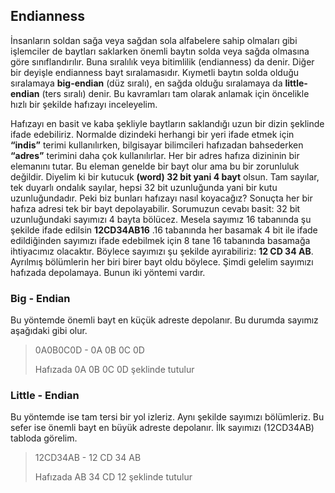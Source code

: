 ## Endianness

İnsanların soldan sağa veya sağdan sola alfabelere sahip olmaları gibi işlemciler de baytları saklarken önemli baytın solda veya sağda olmasına göre sınıflandırılır. Buna sıralılık veya bitimlilik (endianness) da denir. Diğer bir deyişle endianness bayt sıralamasıdır. Kıymetli baytın solda olduğu sıralamaya **big-endian** (düz sıralı), en sağda olduğu sıralamaya da **little-endian** (ters sıralı) denir. Bu kavramları tam olarak anlamak için öncelikle hızlı bir şekilde hafızayı inceleyelim.

Hafızayı en basit ve kaba şekliyle baytların saklandığı uzun bir dizin şeklinde ifade edebiliriz. Normalde dizindeki herhangi bir yeri ifade etmek için **“indis”** terimi kullanılırken, bilgisayar bilimcileri hafızadan bahsederken **“adres”** terimini daha çok kullanılırlar. Her bir adres hafıza dizininin bir elemanını tutar. Bu eleman genelde bir bayt olur ama bu bir zorunluluk değildir. Diyelim ki bir kutucuk **(word) 32 bit yani 4 bayt** olsun. Tam sayılar, tek duyarlı ondalık sayılar, hepsi 32 bit uzunluğunda yani bir kutu uzunluğundadır. Peki biz bunları hafızayı nasıl koyacağız? Sonuçta her bir hafıza adresi tek bir bayt depolayabilir. Sorumuzun cevabı basit: 32 bit uzunluğundaki sayımızı 4 bayta bölücez. Mesela sayımız 16 tabanında şu şekilde ifade edilsin **12CD34AB16** .16 tabanında her basamak 4 bit ile ifade edildiğinden sayımızı ifade edebilmek için 8 tane 16 tabanında basamağa ihtiyacımız olacaktır. Böylece sayımızı şu şekilde ayırabiliriz: **12 CD 34 AB**. Ayrılmış bölümlerin her biri birer bayt oldu böylece. Şimdi gelelim sayımızı hafızada depolamaya. Bunun iki yöntemi vardır.

### Big - Endian

Bu yöntemde önemli bayt en küçük adreste depolanır. Bu durumda sayımız aşağıdaki gibi olur.

>  0A0B0C0D - 0A 0B 0C 0D
>
> Hafızada 0A 0B 0C 0D şeklinde tutulur

### Little - Endian

Bu yöntemde ise tam tersi bir yol izleriz. Aynı şekilde sayımızı bölümleriz. Bu sefer ise önemli bayt en büyük 
adreste depolanır. İlk sayımızı (12CD34AB) tabloda görelim.

> 12CD34AB - 12 CD 34 AB
>
> Hafızada AB 34 CD 12 şeklinde tutulur